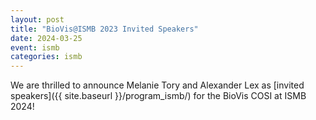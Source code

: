 ```yaml
---
layout: post
title: "BioVis@ISMB 2023 Invited Speakers"
date: 2024-03-25
event: ismb
categories: ismb
---
```


We are thrilled to announce Melanie Tory and Alexander Lex as [invited
speakers]({{ site.baseurl }}/program_ismb/) for the BioVis COSI at ISMB 2024!

